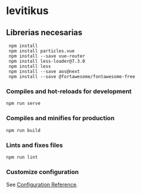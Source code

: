 # levitikus

## Librerias necesarias
```
 npm install
 npm install particles.vue
 npm install --save vue-router
 npm install less-loader@7.3.0
 npm install less
 npm install --save aos@next
 npm install --save @fortawesome/fontawesome-free
```

### Compiles and hot-reloads for development
```
npm run serve
```

### Compiles and minifies for production
```
npm run build
```

### Lints and fixes files
```
npm run lint
```

### Customize configuration
See [Configuration Reference](https://cli.vuejs.org/config/).
